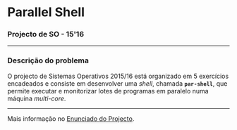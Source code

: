 # Parallel Shell
### Projecto de SO - 15'16

---

### Descrição do problema

O projecto de Sistemas Operativos 2015/16 está organizado em 5 exercícios
encadeados e consiste em desenvolver uma *shell*, chamada **`par-shell`**, que 
permite executar e monitorizar lotes de programas em paralelo numa máquina
*multi-core*.

---

Mais informação no [Enunciado do Projecto][1].

[1]: Stage%201/Enunciado_SO1516-01.pdf "Projecto de SO - 2015'16"